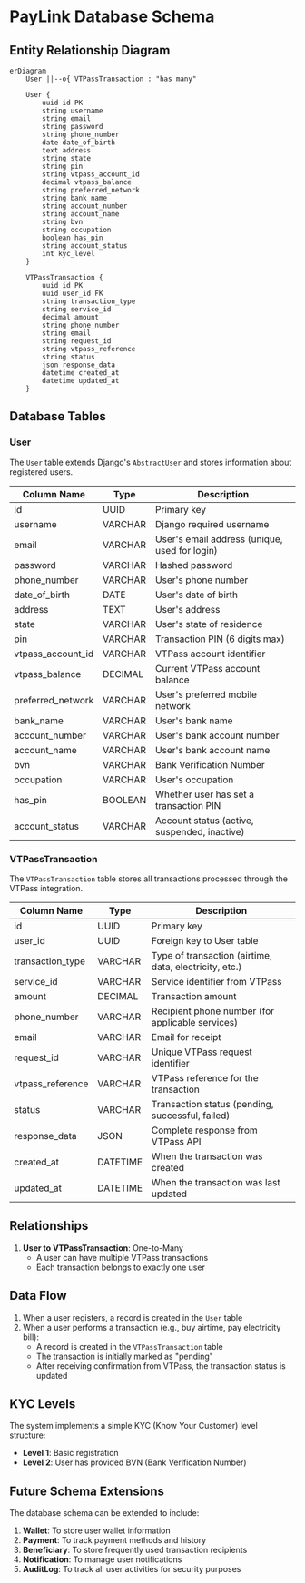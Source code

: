 # PayLink Database Schema

## Entity Relationship Diagram

```mermaid
erDiagram
    User ||--o{ VTPassTransaction : "has many"
    
    User {
        uuid id PK
        string username
        string email
        string password
        string phone_number
        date date_of_birth
        text address
        string state
        string pin
        string vtpass_account_id
        decimal vtpass_balance
        string preferred_network
        string bank_name
        string account_number
        string account_name
        string bvn
        string occupation
        boolean has_pin
        string account_status
        int kyc_level
    }
    
    VTPassTransaction {
        uuid id PK
        uuid user_id FK
        string transaction_type
        string service_id
        decimal amount
        string phone_number
        string email
        string request_id
        string vtpass_reference
        string status
        json response_data
        datetime created_at
        datetime updated_at
    }
```

## Database Tables

### User

The `User` table extends Django's `AbstractUser` and stores information about registered users.

| Column Name | Type | Description |
|-------------|------|-------------|
| id | UUID | Primary key |
| username | VARCHAR | Django required username |
| email | VARCHAR | User's email address (unique, used for login) |
| password | VARCHAR | Hashed password |
| phone_number | VARCHAR | User's phone number |
| date_of_birth | DATE | User's date of birth |
| address | TEXT | User's address |
| state | VARCHAR | User's state of residence |
| pin | VARCHAR | Transaction PIN (6 digits max) |
| vtpass_account_id | VARCHAR | VTPass account identifier |
| vtpass_balance | DECIMAL | Current VTPass account balance |
| preferred_network | VARCHAR | User's preferred mobile network |
| bank_name | VARCHAR | User's bank name |
| account_number | VARCHAR | User's bank account number |
| account_name | VARCHAR | User's bank account name |
| bvn | VARCHAR | Bank Verification Number |
| occupation | VARCHAR | User's occupation |
| has_pin | BOOLEAN | Whether user has set a transaction PIN |
| account_status | VARCHAR | Account status (active, suspended, inactive) |

### VTPassTransaction

The `VTPassTransaction` table stores all transactions processed through the VTPass integration.

| Column Name | Type | Description |
|-------------|------|-------------|
| id | UUID | Primary key |
| user_id | UUID | Foreign key to User table |
| transaction_type | VARCHAR | Type of transaction (airtime, data, electricity, etc.) |
| service_id | VARCHAR | Service identifier from VTPass |
| amount | DECIMAL | Transaction amount |
| phone_number | VARCHAR | Recipient phone number (for applicable services) |
| email | VARCHAR | Email for receipt |
| request_id | VARCHAR | Unique VTPass request identifier |
| vtpass_reference | VARCHAR | VTPass reference for the transaction |
| status | VARCHAR | Transaction status (pending, successful, failed) |
| response_data | JSON | Complete response from VTPass API |
| created_at | DATETIME | When the transaction was created |
| updated_at | DATETIME | When the transaction was last updated |

## Relationships

1. **User to VTPassTransaction**: One-to-Many
   - A user can have multiple VTPass transactions
   - Each transaction belongs to exactly one user

## Data Flow

1. When a user registers, a record is created in the `User` table
2. When a user performs a transaction (e.g., buy airtime, pay electricity bill):
   - A record is created in the `VTPassTransaction` table
   - The transaction is initially marked as "pending"
   - After receiving confirmation from VTPass, the transaction status is updated

## KYC Levels

The system implements a simple KYC (Know Your Customer) level structure:
- **Level 1**: Basic registration
- **Level 2**: User has provided BVN (Bank Verification Number)

## Future Schema Extensions

The database schema can be extended to include:

1. **Wallet**: To store user wallet information
2. **Payment**: To track payment methods and history
3. **Beneficiary**: To store frequently used transaction recipients
4. **Notification**: To manage user notifications
5. **AuditLog**: To track all user activities for security purposes 